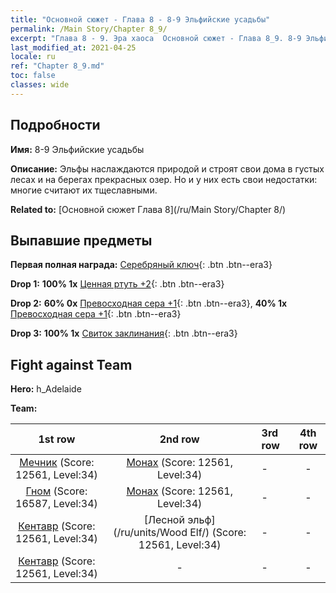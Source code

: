 ```yaml
---
title: "Основной сюжет - Глава 8 - 8-9 Эльфийские усадьбы"
permalink: /Main Story/Chapter 8_9/
excerpt: "Глава 8 - 9. Эра хаоса  Основной сюжет - Глава 8_9. 8-9 Эльфийские усадьбы"
last_modified_at: 2021-04-25
locale: ru
ref: "Chapter 8_9.md"
toc: false
classes: wide
---
```


## Подробности

 **Имя:** 8-9 Эльфийские усадьбы

 **Описание:** Эльфы наслаждаются природой и строят свои дома в густых лесах и на берегах прекрасных озер. Но и у них есть свои недостатки: многие считают их тщеславными.

 **Related to:** [Основной сюжет Глава 8](/ru/Main Story/Chapter 8/)

## Выпавшие предметы

 **Первая полная награда:** [Серебряный ключ](/ItemsRU/con_693/){: .btn .btn--era3}

 **Drop 1:** **100% 1x** [Ценная ртуть +2](/ItemsRU/mat_28/){: .btn .btn--era3}

 **Drop 2:** **60% 0x** [Превосходная сера +1](/ItemsRU/mat_22/){: .btn .btn--era3}, **40% 1x** [Превосходная сера +1](/ItemsRU/mat_22/){: .btn .btn--era3}

 **Drop 3:** **100% 1x** [Свиток заклинания](/ItemsRU/con_694/){: .btn .btn--era3}


## Fight against Team
 **Hero:** h_Adelaide

 **Team:**


  | 1st row | 2nd row | 3rd row | 4th row |
  |:----:|:----:|:----|:----:|
  | [Мечник](/ru/units/Swordsman/) (Score: 12561, Level:34)  | [Монах](/ru/units/Monk/) (Score: 12561, Level:34)  | - | - |
  | [Гном](/ru/units/Dwarf/) (Score: 16587, Level:34)  | [Монах](/ru/units/Monk/) (Score: 12561, Level:34)  | - | - |
  | [Кентавр](/ru/units/Centaur/) (Score: 12561, Level:34)  | [Лесной эльф](/ru/units/Wood Elf/) (Score: 12561, Level:34)  | - | - |
  | [Кентавр](/ru/units/Centaur/) (Score: 12561, Level:34)  | - | - | - |


